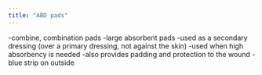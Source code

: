 ```yaml
---
title: "ABD pads"
---
```

-combine, combination pads
-large absorbent pads
-used as a secondary dressing (over a primary dressing, not against the skin)
-used when high absorbency is needed 
-also provides padding and protection to the wound
-blue strip on outside

